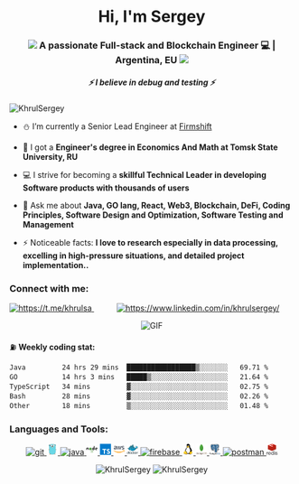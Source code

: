 <h1 align="center">Hi, I'm Sergey</h1>

<div align="center">
<h3><img 
src="https://media2.giphy.com/media/v1.Y2lkPTc5MGI3NjExMWt1azhlcXVxcGc4MXZ1OTc5c292bzc1NnBhMWdteGU5NmpqN2luOCZlcD12MV9pbnRlcm5hbF9naWZfYnlfaWQmY3Q9Zw/bGgsc5mWoryfgKBx1u/giphy.gif"
width="30"> A passionate Full-stack and Blockchain Engineer 💻 | Argentina, EU <img 
src="https://media1.giphy.com/media/v1.Y2lkPTc5MGI3NjExc2c2bnZ3YTRrejAyM2tuZnhkcHE3ZHp1MWJ2ZG1xejVkN2wycmEzYSZlcD12MV9pbnRlcm5hbF9naWZfYnlfaWQmY3Q9Zw/CrFLL3CnRpw5ddlBMm/giphy.gif"
width="30">
</h3>
</div>

 <h5 align="center">
   <i>⚡️ I believe in debug and testing ⚡️</i>
  </h5>

<p align="left"> <img src="https://komarev.com/ghpvc/?username=KhrulSergey&label=Profile%20views&color=0e75b6&style=flat" alt="KhrulSergey" /> </p>

- ⛄ I’m currently a Senior Lead Engineer at [Firmshift](https://github.com/blueshift-fi)

- 🌱 I got a **Engineer's degree in Economics And Math at Tomsk State University, RU**

- 💻 I strive for becoming a **skillful Technical Leader in developing Software products with thousands of users**

- 💬 Ask me about **Java, GO lang, React, Web3, Blockchain, DeFi, Coding Principles, Software Design and Optimization,
  Software Testing and Management**

- ⚡ Noticeable facts: **I love to research especially in data processing, excelling in high-pressure situations, and detailed project implementation..**

<h3 align="left">Connect with me:</h3>
<p align="left">
  <a href="https://t.me/khrulsa" target="blank" style="margin-right: 40px" >
    <img src="https://upload.wikimedia.org/wikipedia/commons/thumb/8/82/Telegram_logo.svg/1200px-Telegram_logo.svg.png" alt="https://t.me/khrulsa" height="40" />
  </a>
  <a href="https://linkedin.com/in/khrulsergey/" target="blank">
    <img  src="https://raw.githubusercontent.com/rahuldkjain/github-profile-readme-generator/master/src/images/icons/Social/linked-in-alt.svg" alt="https://www.linkedin.com/in/khrulsergey/" width="40" />
  </a>
</p>

<p align="center">
 <img alt="GIF" src="https://img.etimg.com/thumb/msid-88501399,width-1200,height-900,imgsize-72270,resizemode-8,quality-100/tech/information-tech/blockchains-survival-code.jpg" width="500" height="320"/>
</p>

⛽ **Weekly coding stat:**
<!--START_SECTION:waka-->

```txt
Java         24 hrs 29 mins  █████████████████▒░░░░░░░   69.71 %
GO           14 hrs 3 mins   █████▒░░░░░░░░░░░░░░░░░░░   21.64 %
TypeScript   34 mins         ▓░░░░░░░░░░░░░░░░░░░░░░░░   02.75 %
Bash         28 mins         ▓░░░░░░░░░░░░░░░░░░░░░░░░   02.26 %
Other        18 mins         ▒░░░░░░░░░░░░░░░░░░░░░░░░   01.48 %
```

<!--END_SECTION:waka-->

<h3 align="left">Languages and Tools:</h3>
<p align="center">
    <a href="https://git-scm.com/" rel="noreferrer" target="_blank">
        <img alt="git" height="20" src="https://www.vectorlogo.zone/logos/git-scm/git-scm-icon.svg"/>
    </a>
    <a href="https://golang.org" rel="noreferrer" target="_blank">
        <img alt="go" height="20"
             src="https://raw.githubusercontent.com/devicons/devicon/master/icons/go/go-original.svg"/>
    </a>
    <a href="https://www.java.com" rel="noreferrer" target="_blank">
        <img alt="java" height="20"
             src="https://1000marcas.net/wp-content/uploads/2020/11/Java-logo.png"/>
    </a>
   <a href="https://nodejs.org" rel="noreferrer" target="_blank">
        <img alt="nodejs" height="20"
             src="https://raw.githubusercontent.com/devicons/devicon/master/icons/nodejs/nodejs-original-wordmark.svg"/>
    </a>
    <a href="https://www.typescriptlang.org/" rel="noreferrer" target="_blank">
        <img alt="typescript" height="20"
             src="https://raw.githubusercontent.com/devicons/devicon/master/icons/typescript/typescript-original.svg"/>
    </a>
    <a href="https://aws.amazon.com" rel="noreferrer" target="_blank">
        <img alt="aws" height="20"
             src="https://raw.githubusercontent.com/devicons/devicon/master/icons/amazonwebservices/amazonwebservices-original-wordmark.svg"/>
    </a>
    <a href="https://www.docker.com/" rel="noreferrer" target="_blank">
        <img alt="docker" height="20"
             src="https://raw.githubusercontent.com/devicons/devicon/master/icons/docker/docker-original-wordmark.svg"/>
    </a>
    <a href="https://firebase.google.com/" rel="noreferrer" target="_blank">
        <img alt="firebase" height="20" src="https://www.vectorlogo.zone/logos/firebase/firebase-icon.svg"/>
    </a>
    <a href="https://www.linux.org/" rel="noreferrer" target="_blank">
        <img alt="linux" height="20"
             src="https://raw.githubusercontent.com/devicons/devicon/master/icons/linux/linux-original.svg"/>
    </a>
    <a href="https://www.mongodb.com/" rel="noreferrer" target="_blank">
        <img alt="mongodb" height="20"
             src="https://raw.githubusercontent.com/devicons/devicon/master/icons/mongodb/mongodb-original-wordmark.svg"/>
    </a>
    <a href="https://www.postgresql.org" rel="noreferrer" target="_blank">
        <img alt="postgresql" height="20"
             src="https://raw.githubusercontent.com/devicons/devicon/master/icons/postgresql/postgresql-original-wordmark.svg"/>
    </a>
    <a href="https://postman.com" rel="noreferrer" target="_blank">
        <img alt="postman" height="20" src="https://www.vectorlogo.zone/logos/getpostman/getpostman-icon.svg"/>
    </a>
    <a href="https://redis.io" rel="noreferrer" target="_blank">
        <img alt="redis" height="20"
             src="https://raw.githubusercontent.com/devicons/devicon/master/icons/redis/redis-original-wordmark.svg"/>
    </a>
</p>


<p align="center">
  <img src="https://github-readme-stats.vercel.app/api?username=KhrulSergey&show_icons=true&locale=en&rank_icon=github&show=prs_merged&theme=algolia" alt="KhrulSergey" style="height: 200px"/>
 <img src="https://github-readme-stats.vercel.app/api/top-langs/?username=KhrulSergey&hide=python&layout=compact&theme=algolia"  alt="KhrulSergey" style="height: 200px" />
 <!-- <img src="https://github-readme-streak-stats.herokuapp.com/?user=KhrulSergey" alt="KhrulSergey" style="max-width: 42%; height: auto;" /> -->
</p>
